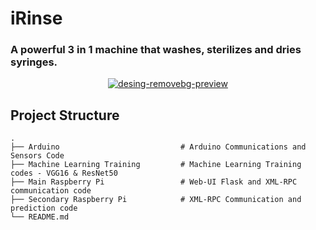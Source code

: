 # iRinse
### A powerful 3 in 1 machine that washes, sterilizes and dries syringes.

<p align="center"><a href="https://ibb.co/Nm9zLx2"><img src="https://i.ibb.co/Nm9zLx2/desing-removebg-preview.png" alt="desing-removebg-preview" border="0"></a></p>

## Project Structure
    .
    ├── Arduino                           # Arduino Communications and Sensors Code
    ├── Machine Learning Training         # Machine Learning Training codes - VGG16 & ResNet50
    ├── Main Raspberry Pi                 # Web-UI Flask and XML-RPC communication code
    ├── Secondary Raspberry Pi            # XML-RPC Communication and prediction code
    └── README.md

